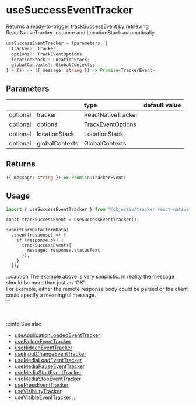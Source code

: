 # useSuccessEventTracker

Returns a ready-to-trigger [trackSuccessEvent](/tracking/react-native/api-reference/eventTrackers/trackSuccessEvent.md) by retrieving ReactNativeTracker instance and LocationStack automatically.

```ts
useSuccessEventTracker = (parameters: {
  tracker?: Tracker,
  options?: TrackEventOptions,
  locationStack?: LocationStack;
  globalContexts?: GlobalContexts;
} = {}) => ({ message: string }) => Promise<TrackerEvent>
```

## Parameters
|          |                | type               | default value |
|:--------:|:---------------|:-------------------|:--------------|
| optional | tracker        | ReactNativeTracker |               |
| optional | options        | TrackEventOptions  |               |
| optional | locationStack  | LocationStack      |               |
| optional | globalContexts | GlobalContexts     |               |

## Returns
```ts
({ message: string }) => Promise<TrackerEvent>
```

## Usage
```ts
import { useSuccessEventTracker } from "@objectiv/tracker-react-native";
```

```tsx title="Scenario: form submit success"
const trackSuccessEvent = useSuccessEventTracker();

submitFormData(formData)
  .then((response) => {
    if (response.ok) {
      trackSuccessEvent({
        message: response.statusText
      });
    }
  });
```

:::caution
The example above is very simplistic. In reality the message should be more than just an 'OK'.  
For example, either the remote response body could be parsed or the client could specify a meaningful message.  
:::

<br />

:::info See also
- [useApplicationLoadedEventTracker](/tracking/react-native/api-reference/hooks/eventTrackers/useApplicationLoadedEventTracker.md)
- [useFailureEventTracker](/tracking/react-native/api-reference/hooks/eventTrackers/useFailureEventTracker.md)
- [useHiddenEventTracker](/tracking/react-native/api-reference/hooks/eventTrackers/useHiddenEventTracker.md)
- [useInputChangeEventTracker](/tracking/react-native/api-reference/hooks/eventTrackers/useInputChangeEventTracker.md)
- [useMediaLoadEventTracker](/tracking/react-native/api-reference/hooks/eventTrackers/useMediaLoadEventTracker.md)
- [useMediaPauseEventTracker](/tracking/react-native/api-reference/hooks/eventTrackers/useMediaPauseEventTracker.md)
- [useMediaStartEventTracker](/tracking/react-native/api-reference/hooks/eventTrackers/useMediaStartEventTracker.md)
- [useMediaStopEventTracker](/tracking/react-native/api-reference/hooks/eventTrackers/useMediaStopEventTracker.md)
- [usePressEventTracker](/tracking/react-native/api-reference/hooks/eventTrackers/usePressEventTracker.md)
- [useVisibilityTracker](/tracking/react-native/api-reference/hooks/eventTrackers/useVisibilityTracker.md)
- [useVisibleEventTracker](/tracking/react-native/api-reference/hooks/eventTrackers/useVisibleEventTracker.md)
:::

